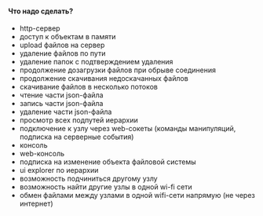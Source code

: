 #### Что надо сделать?
- http-сервер
- доступ к объектам в памяти
- upload файлов на сервер  
- удаление файлов по пути  
- удаление папок с подтверждением удаления
- продолжение дозагрузки файлов при обрыве соединения  
- продолжение скачивания недоскачанных файлов  
- скачивание файлов в несколько потоков  
- чтение части json-файла  
- запись части json-файла  
- удаление части json-файла  
- просмотр всех подпутей иерархии  
- подключение к узлу через web-сокеты (команды манипуляций, подписка на серверные события)  
- консоль  
- web-консоль  
- подписка на изменение объекта файловой системы  
- ui explorer по иерархии  
- возможность подчиниться другому узлу  
- возможность найти другие узлы в одной wi-fi сети  
- обмен файлами между узлами в одной wifi-сети напрямую (не через интернет)  
